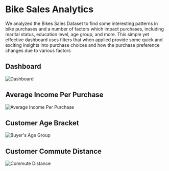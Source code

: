 # Bike Sales Analytics
We analyzed the Bikes Sales Dataset to find some interesting patterns in bike purchases and a number of factors which impact purchases, including marital status, education level, age group, and more. This simple yet effective dashboard uses filters that when applied provide some quick and exciting insights into purchase choices and how the purchase preference changes due to various factors

## Dashboard
![Dashboard](https://github.com/mahrukhS/Sales_Analytics_Dashboard/assets/66876079/baafe578-50a2-4b58-af40-fc6801ae3d0a)

## Average Income Per Purchase
![Average Income Per Purchase](https://github.com/mahrukhS/Sales_Analytics_Dashboard/assets/66876079/f083d490-b0d0-4bbd-8f9f-a396772a121c)

## Customer Age Bracket
![Buyer's Age Group](https://github.com/mahrukhS/Sales_Analytics_Dashboard/assets/66876079/e098ccb0-b8c9-4cec-983a-7ffb46d016fe)

## Customer Commute Distance
![Commute Distance](https://github.com/mahrukhS/Sales_Analytics_Dashboard/assets/66876079/1f4f5b3f-69c0-4251-936a-5916d5934c6d)
